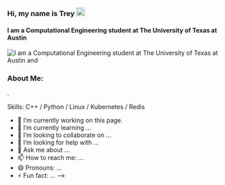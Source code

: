 ### Hi, my name is Trey  <img src="https://user-images.githubusercontent.com/70235944/235464816-97a74fe3-00e5-4e2d-a68d-b88911af71ac.gif" alt="Logo" width="20" >
#### I am a Computational Engineering student at The University of Texas at Austin
![I am a Computational Engineering student at The University of Texas at Austin and ](https://arturssmirnovs.github.io/github-profile-readme-generator/images/banner.png)

### About Me:
.

Skills: C++ / Python / Linux / Kubernetes / Redis

- 🔭 I’m currently working on this page. 
- 🌱 I’m currently learning ...
- 👯 I’m looking to collaborate on ...
- 🤔 I’m looking for help with ...
- 💬 Ask me about ...
- 📫 How to reach me: ...
- 😄 Pronouns: ...
- ⚡ Fun fact: ...
-->
